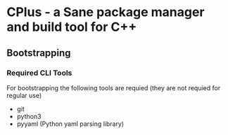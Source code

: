 # CPlus - a Sane package manager and build tool for C++

## Bootstrapping

### Required CLI Tools

For bootstrapping the following tools are requied (they are not requied for regular use)

* git
* python3
* pyyaml (Python yaml parsing library)
